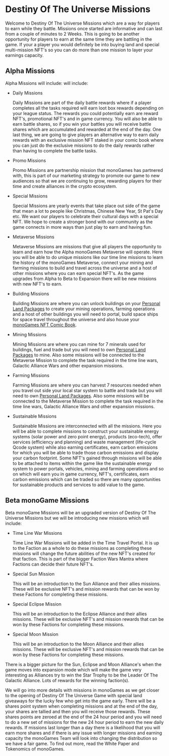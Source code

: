 # Destiny Of The Universe Missions

Welcome to Destiny Of The Universe Missions which are a way for players to earn while they battle. Missions once started are informative and can last from a couple of minutes to 2 Weeks. This is going to be another opportunity for players to earn at the same time they are battling in the game. If your a player you would definitely be into buying land and special multi-mission NFT's so you can do more than one mission to layer your earnings capacity.

<h2>Alpha Missions</h2>
<p>Alpha Missions will include: will include:</p>
<ul>
  <li>Daily Missions</li>
  <p></p>
  <p>Daily Missions are part of the daily battle rewards where if a player completes all the tasks required will earn loot box rewards depending on your league status. The rewards you could potentially earn are reward NFT's, promotional NFT's and in game currency. You will also be able to earn battle shares, so if you win your battles you will receive battle shares which are accumulated and rewarded at the end of the day. One last thing, we are going to give players an alternative way to earn daily rewards with an exclusive mission NFT staked in your comic book where you can just do the exclusive missions to do the daily rewards rather than having to complete the battle tasks.</p>
  <li>Promo Missions</li>
  <p></p>
  <p>Promo Missions are partnership mission that monoGames has partnered with, this is part of our marketing strategy to promote our game to new audiences so that we are continuing to grow, rewarding players for their time and create alliances in the crypto ecosystem.</p>
  <li>Special Missions</li>
  <p></p>
  <p>Special Missions are yearly events that take place out side of the game that mean a lot to people like Christmas, Chinese New Year, St Pat's Day etc. We want our players to celebrate their cultural days with a special NFT. We hope to create a stronger bond with our community as the game connects in more ways than just play to earn and having fun.</p>
  <li>Metaverse Missions</li>
  <p></p>
  <p>Metaverse Missions are missions that give all players the opportunity to learn and earn how the Alpha monoGames Metaverse will operate. Here you will be able to do unique missions like our time line missions to learn the history of the monoGames Metaverse, connect your mining and farming missions to build and travel across the universe and a host of other missions where you can earn special NFT's. As the game upgrades from Alpha to Beta to Expansion there will be new missions with new NFT's to earn.</p>
  <li>Building Missions</li>
  <p></p>
  <p>Building Missions are where you can unlock buildings on your <a href="https://github.com/369gtech/Personal-Land-Packages">Personal Land Packages</a> to create your mining operations, farming operations and a host of other buildings you will need to portal, build space ships for space travel throughout the universe and also house your <a href="https://github.com/369gtech/monoGames-NFT-Comic-Book-1st-Edition-Weekly-Games-and-Story-Line-">monoGames NFT Comic Book</a>.</p>
  <li>Mining Missions</li>
  <p></p>
  <p>Mining Missions are where you can mine for 7 minerals used for buildings, fuel and trade but you will need to own <a href="https://github.com/369gtech/Personal-Land-Packages">Personal Land Packages</a> to mine. Also some missions will be connected to the Metaverse Mission to complete the task required in the time line wars, Galactic Alliance Wars and other expansion missions.</p>
  <p></p>
  <li>Farming Missions</li>
  <p></p>
  <p>Farming Missions are where you can harvest 7 resources needed when you travel out side your local star system to battle and trade but you will need to own <a href="https://github.com/369gtech/Personal-Land-Packages">Personal Land Packages</a>. Also some missions will be connected to the Metaverse Mission to complete the task required in the time line wars, Galactic Alliance Wars and other expansion missions.</p>
  <p></p>
    <li>Sustainable Missions</li>
  <p></p>
  <p>Sustainable Missions are interconnected with all the missions. Here you will be able to complete missions to construct your sustainable energy systems (solar power and zero point energy), products (eco-tech), offer services (efficiency and planning) and waste management (life-cycle Qcode system) while also earning certificates, earn carbon emissions for which you will be able to trade those carbon emissions and display your carbon footprint. Some NFT's gained through missions will be able to be attached to items within the game like the sustainable energy system to power portals, vehicles, mining and farming operations and so on which will earn you in game currency, NFT's, certificates, earn carbon emissions which can be traded so there are many opportunities for sustainable products and services to add value to the game.</p>
  <p></p>
 </ul>
 
<h2>Beta monoGame Missions</h2>

<p>Beta monoGame Missions will be an upgraded version of Destiny Of The Universe Missions but we will be introducing new missions which will include:</p>

<ul>
  <li>Time Line War Missions</li>
  <p></p>
  <p>Time Line War Missions will be added in the Time Travel Portal. It is up to the Faction as a whole to do these missions as completing these missions will change the future abilities of the new NFT's created for that faction. This is part of the bigger Faction Wars Mantra where Factions can decide their future NFT's.</p>
  
  <li>Special Sun Mission</li>
  <p></p>
  <p>This will be an introduction to the Sun Alliance and their allies missions. These will be exclusive NFT's and mission rewards that can be won by these Factions for completing these missions.</p>
  <li>Special Eclipse Mission</li>
  <p></p>
  <p>This will be an introduction to the Eclipse Alliance and their allies missions. These will be exclusive NFT's and mission rewards that can be won by these Factions for completing these missions.</p>
<li>Special Moon Mission</li>
  <p></p>
  <p>This will be an introduction to the Moon Alliance and their allies missions. These will be exclusive NFT's and mission rewards that can be won by these Factions for completing these missions.</p>
  </ul>
<p>There is a bigger picture for the Sun, Eclipse and Moon Alliance's when the game moves into expansion mode which will make the game very interesting as Alliances try to win the Star Trophy to be the Leader Of The Galactic Alliance. Lots of rewards for the winning faction(s).
 
We will go into more details with missions in monoGames as we get closer to the opening of Destiny Of The Universe Game with special land giveaways for the lucky few who get into the game early. There will be a shares point system when completing missions and at the end of the day, your shares are tallied and then you will receive those rewards. These shares points are zeroed at the end of the 24 hour period and you will need to do a new set of missions for the new 24 hour period to earn the new daily rewards. If missions last longer than a day there is a likelihood that you will earn more shares and if there is any issue with longer missions and earning capacity the monoGames Team will look into changing the distribution so we have a fair game. To find out more, read the White Paper and Tokenomics of monoGames. 
